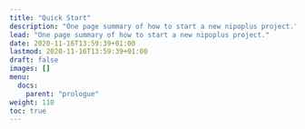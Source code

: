 ```yaml
---
title: "Quick Start"
description: "One page summary of how to start a new nipoplus project."
lead: "One page summary of how to start a new nipoplus project."
date: 2020-11-16T13:59:39+01:00
lastmod: 2020-11-16T13:59:39+01:00
draft: false
images: []
menu:
  docs:
    parent: "prologue"
weight: 110
toc: true
---
```

